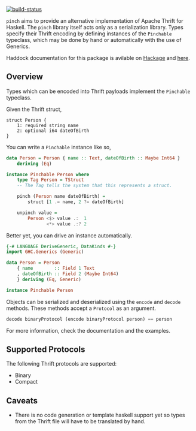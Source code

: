 
[![build-status]](https://travis-ci.org/abhinav/pinch)

`pinch` aims to provide an alternative implementation of Apache Thrift for
Haskell. The `pinch` library itself acts only as a serialization library. Types
specify their Thrift encoding by defining instances of the `Pinchable`
typeclass, which may be done by hand or automatically with the use of Generics.

  [build-status]: https://travis-ci.org/abhinav/pinch.svg?branch=master

Haddock documentation for this package is avilable on [Hackage] and [here].

  [Hackage]: http://hackage.haskell.org/package/pinch
  [here]: http://abhinavg.net/pinch/

Overview
--------

Types which can be encoded into Thrift payloads implement the `Pinchable`
typeclass.

Given the Thrift struct,

```thrift
struct Person {
    1: required string name
    2: optional i64 dateOfBirth
}
```

You can write a `Pinchable` instance like so,

```haskell
data Person = Person { name :: Text, dateOfBirth :: Maybe Int64 }
    deriving (Eq)

instance Pinchable Person where
    type Tag Person = TStruct
    -- The Tag tells the system that this represents a struct.

    pinch (Person name dateOfBirth) =
        struct [1 .= name, 2 ?= dateOfBirth]

    unpinch value =
        Person <$> value .:  1
               <*> value .:? 2
```

Better yet, you can drive an instance automatically.

```haskell
{-# LANGUAGE DeriveGeneric, DataKinds #-}
import GHC.Generics (Generic)

data Person = Person
    { name        :: Field 1 Text
    , dateOfBirth :: Field 2 (Maybe Int64)
    } deriving (Eq, Generic)

instance Pinchable Person
```

Objects can be serialized and deserialized using the `encode` and `decode`
methods. These methods accept a `Protocol` as an argument.

```haskell
decode binaryProtocol (encode binaryProtocol person) == person
```

For more information, check the documentation and the examples.

Supported Protocols
-------------------

The following Thrift protocols are supported:

-   Binary
-   Compact

Caveats
-------

-   There is no code generation or template haskell support yet so types from
    the Thrift file will have to be translated by hand.

